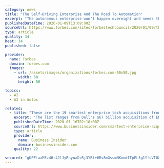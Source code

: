 ```yaml
---
category: news
title: "The Self-Driving Enterprise And The Road To Automation"
excerpt: "The autonomous enterprise won’t happen overnight and needs the right tools and plan to achieve success. Just like autonomous vehicles, we need to be knowledgeable about automation and how it can improve our business processes."
publishedDateTime: 2020-01-09T13:09:00Z
sourceUrl: https://www.forbes.com/sites/forbestechcouncil/2020/01/09/the-self-driving-enterprise-and-the-road-to-automation/
type: article
quality: 34
heat: 34
published: false

provider:
  name: Forbes
  domain: forbes.com
  images:
    - url: /assets/images/organizations/forbes.com-50x50.jpg
      width: 50
      height: 50

topics:
  - AI
  - AI in Autos

related:
  - title: "These are the 19 smartest enterprise tech acquisitions from 2009 to 2019, according to analysts"
    excerpt: "The list ranges from Dell's $67 billion acquisition of EMC and its major subsidiary VMware to a big Google deal in artificial intelligence."
    publishedDateTime: 2020-01-16T02:10:00Z
    sourceUrl: https://www.businessinsider.com/smartest-enterprise-acquisitions-past-decade-wall-street-analysts-2020-1?IR=T
    type: article
    provider:
      name: Business Insider
      domain: businessinsider.com
    quality: 22

secured: "gKPFfaxM5z46r4JlJyRnyuaDzRj3YBf+6Rv8mGssmNKund1TpEL3g1YfsVIU8K7OH1yC0IikcXdrjVd4FveYCWJUJLMNVFa295IufDdwn8gC2NDWpn7MW6ijGJnkxKLCChFbutJnuF1o6AU8k7Z/97iiL1Pvgp46kDLL3fV2KTSOxRxfNMQWe5RxfRIimnh1svijrN7Xw+IuMjXeQtP1wjpW8t/rWYoSgY8Xe9qDB/MK9mbLBvJQbEpNgKxIx1HcR8WMlXXv8ULC8qgQc+s9wIU9k1x0rRudOJ878d8hTpavm4GII2ZWA1DxfuzzeP72ANeJICqP7iEEiIK5m8gxrEEpsV+7P2gESm9VZzOFcl8QH+BD1UHejgV/QVVcgsXKY9mKGtiOJxN5s8Yig8RstIfvonlB/4eLrldP4u9P1JNblELkFuzLMwl0VEZtaHVV50GfMq/azh+HIDe6s+jotQ==;Bt37PDWmfLwJbTgjvcOqGw=="
---
```



